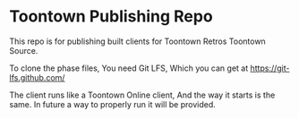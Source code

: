 # Toontown Publishing Repo

This repo is for publishing built clients for Toontown Retros Toontown Source.

To clone the phase files, You need Git LFS, Which you can get at https://git-lfs.github.com/

The client runs like a Toontown Online client, And the way it starts is the same. In future a way to properly run it will be provided.
